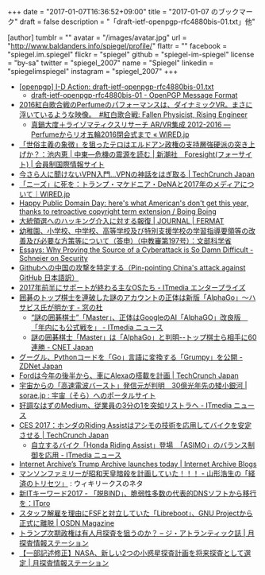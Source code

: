 +++
date = "2017-01-07T16:36:52+09:00"
title = "2017-01-07 のブックマーク"
draft = false
description = "「draft-ietf-openpgp-rfc4880bis-01.txt」他"

[author]
  tumblr = ""
  avatar = "/images/avatar.jpg"
  url = "http://www.baldanders.info/spiegel/profile/"
  flattr = ""
  facebook = "spiegel.im.spiegel"
  flickr = "spiegel"
  github = "spiegel-im-spiegel"
  license = "by-sa"
  twitter = "spiegel_2007"
  name = "Spiegel"
  linkedin = "spiegelimspiegel"
  instagram = "spiegel_2007"
+++

- [[openpgp] I-D Action: draft-ietf-openpgp-rfc4880bis-01.txt](https://mailarchive.ietf.org/arch/msg/openpgp/DfsTfR7atjgt3nDsGbud6aRUR7M)
    - [draft-ietf-openpgp-rfc4880bis-01 - OpenPGP Message Format](https://tools.ietf.org/html/draft-ietf-openpgp-rfc4880bis-01)
- [2016紅白歌合戦のPerfumeのパフォーマンスは、ダイナミックVR。まさに浮いているような映像。　#紅白歌合戦: Fallen Physicist, Rising Engineer](http://sci.tea-nifty.com/blog/2016/12/2017perfumevr-b.html)
    - [真鍋大度＋ライゾマティクスリサーチ AR/VR集成 2012-2016 —Perfumeからリオ五輪2016閉会式まで « WIRED.jp](http://wired.jp/special/2016/ar-vr-rhizomatiks/)
- [「世俗主義の象徴」を狙ったテロはエルドアン政権の支持層強硬派の突き上げか？：池内恵 | 中東―危機の震源を読む | 新潮社　Foresight(フォーサイト) | 会員制国際情報サイト](http://www.fsight.jp/articles/-/41887)
- [今さら人に聞けないVPN入門…VPNの神話をはぎ取る | TechCrunch Japan](http://jp.techcrunch.com/2017/01/03/20170101wtf-is-a-vpn/)
- [「ニーズ」に死を：トランプ・マケドニア・DeNAと2017年のメディアについて｜WIRED.jp](http://wired.jp/2017/01/03/needs-dont-matter/)
- [Happy Public Domain Day: here's what American's don't get this year, thanks to retroactive copyright term extension / Boing Boing](http://boingboing.net/2017/01/01/happy-public-domain-day-here-3.html)
- [大統領選へのハッキング介入に対する報復 | JOURNAL | FERMAT](http://www.defermat.com/journal/2016/001061.php)
- [幼稚園、小学校、中学校、高等学校及び特別支援学校の学習指導要領等の改善及び必要な方策等について（答申）（中教審第197号）：文部科学省](http://www.mext.go.jp/b_menu/shingi/chukyo/chukyo0/toushin/1380731.htm)
- [Essays: Why Proving the Source of a Cyberattack is So Damn Difficult - Schneier on Security](https://www.schneier.com/essays/archives/2017/01/why_proving_the_sour.html)
- [Githubへの中国の攻撃を特定する（Pin-pointing China's attack against GitHub 日本語訳）](http://www.yamdas.org/column/technique/pin-pointing-chinas-attack-againstj.html)
- [2017年前半にサポートが終わる主なOSたち - ITmedia エンタープライズ](http://www.itmedia.co.jp/enterprise/articles/1701/06/news023.html)
- [囲碁のトップ棋士を連破した謎のアカウントの正体は新版「AlphaGo」～ハサビス氏が明かす - 窓の杜](http://forest.watch.impress.co.jp/docs/news/1037627.html)
    - [“謎の囲碁棋士”「Master」、正体はGoogleのAI「AlphaGO」改良版　「年内にも公式戦を」 - ITmedia ニュース](http://www.itmedia.co.jp/news/articles/1701/05/news060.html)
    - [謎の囲碁棋士「Master」は「AlphaGo」と判明--トップ棋士ら相手に60連勝 - CNET Japan](http://japan.cnet.com/news/service/35094593/)
- [グーグル、Pythonコードを「Go」言語に変換する「Grumpy」を公開 - ZDNet Japan](http://japan.zdnet.com/article/35094636/)
- [Fordは今年の後半から、車にAlexaの搭載を計画 | TechCrunch Japan](http://jp.techcrunch.com/2017/01/05/20170104fords-going-to-put-alexa-in-cars-starting-later-this-year/)
- [宇宙からの「高速電波バースト」発信元が判明　30億光年先の矮小銀河 | sorae.jp : 宇宙（そら）へのポータルサイト](http://sorae.jp/030201/2017_01_05_beam.html)
- [好調なはずのMedium、従業員の3分の1を突如リストラへ - ITmedia ニュース](http://www.itmedia.co.jp/news/articles/1701/05/news109.html)
- [CES 2017：ホンダのRiding Assistはアシモの技術を応用してバイクを安定させる | TechCrunch Japan](http://jp.techcrunch.com/2017/01/06/20170105hondas-riding-assist-teaches-motorcycles-balance-tricks-from-its-asimo-bot/)
    - [自立するバイク「Honda Riding Assist」登場　「ASIMO」のバランス制御を応用 - ITmedia ニュース](http://www.itmedia.co.jp/news/articles/1701/06/news063.html)
- [Internet Archive’s Trump Archive launches today | Internet Archive Blogs](http://blog.archive.org/2017/01/05/internet-archives-trump-archive-launches-today/)
- [マンソンファミリーが昭和天皇暗殺を計画していた！！！ - 山形浩生の「経済のトリセツ」](http://cruel.hatenablog.com/entry/2017/01/05/143222) : ウィキリークスのネタ
- [新ITキーワード2017 - 「脱BIND」、脆弱性多数の代表的DNSソフトから移行を：ITpro](http://itpro.nikkeibp.co.jp/atcl/column/16/120900297/121600003/?rt=nocnt)
- [スタッフ解雇を理由にFSFと対立していた「Libreboot」、GNU Projectから正式に離脱 | OSDN Magazine](https://mag.osdn.jp/17/01/06/160000)
- [トランプ次期政権は有人月探査を狙うのか？ – ジ・アトランティック誌 | 月探査情報ステーション](http://moonstation.jp/blog/lunarexp/will-trump-challenge-manned-lunar-exploration)
- [【一部記述修正】NASA、新しい2つの小惑星探査計画を将来探査として選定 | 月探査情報ステーション](http://moonstation.jp/blog/asteroidexp/nasa-selects-two-asteroid-explorations-as-future-missions-in-discovery-program)
